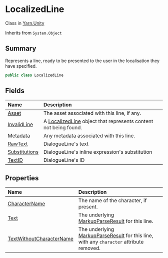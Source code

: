 # LocalizedLine

Class in [Yarn.Unity](/docs/api/csharp/yarn.unity.md)

Inherits from `System.Object`

## Summary


Represents a line, ready to be presented to the user in the
localisation they have specified.


```csharp
public class LocalizedLine
```

## Fields

|Name|Description|
|:---|:---|
|[Asset](/docs/api/csharp/yarn.unity.localizedline.asset.md)|The asset associated with this line, if any.|
|[InvalidLine](/docs/api/csharp/yarn.unity.localizedline.invalidline.md)|A  <a href="yarn.unity.localizedline.md">LocalizedLine</a>  object that represents content not being found.|
|[Metadata](/docs/api/csharp/yarn.unity.localizedline.metadata.md)|Any metadata associated with this line.|
|[RawText](/docs/api/csharp/yarn.unity.localizedline.rawtext.md)|DialogueLine's text|
|[Substitutions](/docs/api/csharp/yarn.unity.localizedline.substitutions.md)|DialogueLine's inline expression's substitution|
|[TextID](/docs/api/csharp/yarn.unity.localizedline.textid.md)|DialogueLine's ID|

## Properties

|Name|Description|
|:---|:---|
|[CharacterName](/docs/api/csharp/yarn.unity.localizedline.charactername.md)|The name of the character, if present.|
|[Text](/docs/api/csharp/yarn.unity.localizedline.text.md)|The underlying  <a href="yarn.markup.markupparseresult.md">MarkupParseResult</a>  for this line.|
|[TextWithoutCharacterName](/docs/api/csharp/yarn.unity.localizedline.textwithoutcharactername.md)|The underlying  <a href="yarn.markup.markupparseresult.md">MarkupParseResult</a>  for this line, with any `character` attribute removed.|

